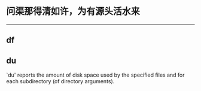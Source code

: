# `问渠那得清如许，为有源头活水来`

***

## df



## du
`du' reports the amount of disk space used by the specified files and
for each subdirectory (of directory arguments).
